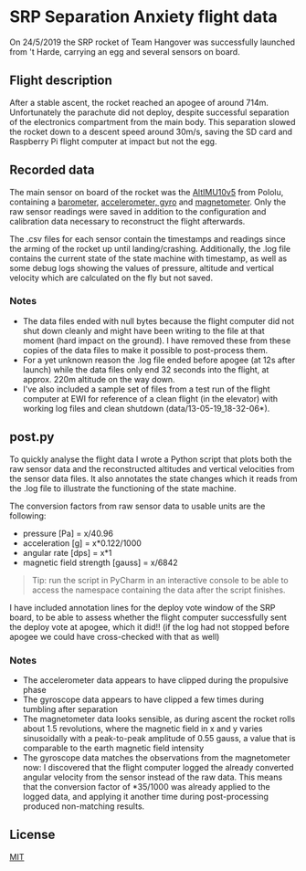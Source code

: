 # SRP Separation Anxiety flight data

On 24/5/2019 the SRP rocket of Team Hangover was successfully launched from 't Harde, carrying an egg and several sensors on board.

## Flight description

After a stable ascent, the rocket reached an apogee of around 714m.
Unfortunately the parachute did not deploy, despite successful separation of the electronics compartment from the main body. This separation slowed the rocket down to a descent speed around 30m/s, saving the SD card and Raspberry Pi flight computer at impact but not the egg.

## Recorded data

The main sensor on board of the rocket was the [AltIMU10v5](https://www.pololu.com/product/2739) from Pololu, containing a [barometer](https://www.pololu.com/file/0J761/LPS25H.pdf), [accelerometer, gyro](https://www.pololu.com/file/0J1087/LSM6DS33.pdf) and [magnetometer](https://www.pololu.com/file/0J1089/LIS3MDL.pdf).
Only the raw sensor readings were saved in addition to the configuration and calibration data necessary to reconstruct the flight afterwards.

The .csv files for each sensor contain the timestamps and readings since the arming of the rocket up until landing/crashing. Additionally, the .log file contains the current state of the state machine with timestamp, as well as some debug logs showing the values of pressure, altitude and vertical velocity which are calculated on the fly but not saved.

### Notes

- The data files ended with null bytes because the flight computer did not shut down cleanly and might have been writing to the file at that moment (hard impact on the ground). I have removed these from these copies of the data files to make it possible to post-process them.
- For a yet unknown reason the .log file ended before apogee (at 12s after launch) while the data files only end 32 seconds into the flight, at approx. 220m altitude on the way down.
- I've also included a sample set of files from a test run of the flight computer at EWI for reference of a clean flight (in the elevator) with working log files and clean shutdown (data/13-05-19_18-32-06*).


## post.py

To quickly analyse the flight data I wrote a Python script that plots both the raw sensor data and the reconstructed altitudes and vertical velocities from the sensor data files. It also annotates the state changes which it reads from the .log file to illustrate the functioning of the state machine.

The conversion factors from raw sensor data to usable units are the following:
- pressure [Pa] = x/40.96
- acceleration [g] = x*0.122/1000
- angular rate [dps] = x*1
- magnetic field strength [gauss] = x/6842


>Tip: run the script in PyCharm in an interactive console to be able to access the namespace containing the data after the script finishes.

I have included annotation lines for the deploy vote window of the SRP board, to be able to assess whether the flight computer successfully sent the deploy vote at apogee, which it did!! (if the log had not stopped before apogee we could have cross-checked with that as well)

### Notes

- The accelerometer data appears to have clipped during the propulsive phase
- The gyroscope data appears to have clipped a few times during tumbling after separation
- The magnetometer data looks sensible, as during ascent the rocket rolls about 1.5 revolutions, where the magnetic field in x and y varies sinusoidally with a peak-to-peak amplitude of 0.55 gauss, a value that is comparable to the earth magnetic field intensity
- The gyroscope data matches the observations from the magnetometer now: I discovered that the flight computer logged the already converted angular velocity from the sensor instead of the raw data. This means that the conversion factor of *35/1000 was already applied to the logged data, and applying it another time during post-processing produced non-matching results.

## License
[MIT](https://choosealicense.com/licenses/mit/)
